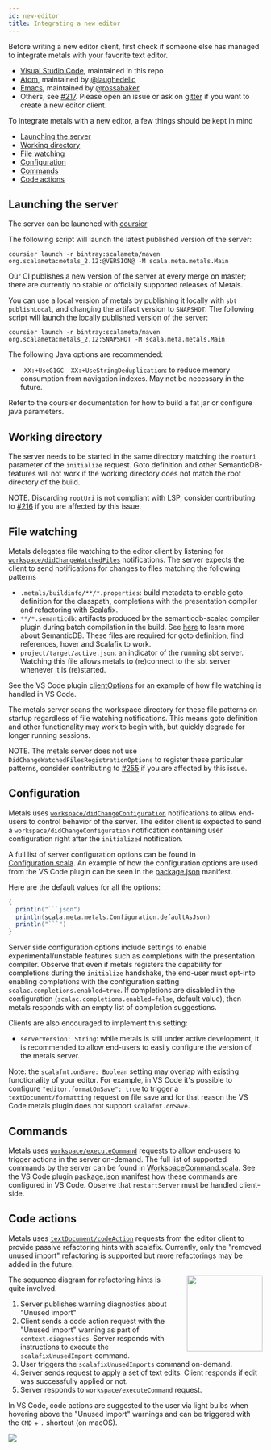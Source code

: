 ```yaml
---
id: new-editor
title: Integrating a new editor
---
```


Before writing a new editor client, first check if someone else has managed to
integrate metals with your favorite text editor.

* [Visual Studio Code](https://github.com/scalameta/metals/blob/master/vscode-extension/src/extension.ts),
  maintained in this repo
* [Atom](https://github.com/laughedelic/atom-ide-scala), maintained by
  [@laughedelic](https://github.com/laughedelic)
* [Emacs](https://github.com/rossabaker/lsp-scala), maintained by
  [@rossabaker](https://github.com/rossabaker)
* Others, see [#217](https://github.com/scalameta/metals/issues/217). Please
  open an issue or ask on [gitter](https://gitter.im/scalameta/metals) if you
  want to create a new editor client.

To integrate metals with a new editor, a few things should be kept in mind

<!-- TOC depthFrom:2 depthTo:2 -->

- [Launching the server](#launching-the-server)
- [Working directory](#working-directory)
- [File watching](#file-watching)
- [Configuration](#configuration)
- [Commands](#commands)
- [Code actions](#code-actions)

<!-- /TOC -->

## Launching the server

The server can be launched with
[coursier](https://github.com/coursier/coursier/)

The following script will launch the latest published version of the server:

```
coursier launch -r bintray:scalameta/maven org.scalameta:metals_2.12:@VERSION@ -M scala.meta.metals.Main
```

Our CI publishes a new version of the server at every merge on master; there are currently no stable
or officially supported releases of Metals.

You can use a local version of metals by publishing it locally with `sbt publishLocal`, and changing
the artifact version to `SNAPSHOT`. The following script will launch the locally published version
of the server:

```
coursier launch -r bintray:scalameta/maven org.scalameta:metals_2.12:SNAPSHOT -M scala.meta.metals.Main
```

The following Java options are recommended:

* `-XX:+UseG1GC -XX:+UseStringDeduplication`: to reduce memory consumption from
  navigation indexes. May not be necessary in the future.

Refer to the coursier documentation for how to build a fat jar or configure java
parameters.

## Working directory

The server needs to be started in the same directory matching the `rootUri`
parameter of the `initialize` request. Goto definition and other
SemanticDB-features will not work if the working directory does not match the
root directory of the build.

NOTE. Discarding `rootUri` is not compliant with LSP, consider contributing to
[#216][] if you are affected by this issue.

## File watching

Metals delegates file watching to the editor client by listening for
[`workspace/didChangeWatchedFiles`][] notifications. The server expects the
client to send notifications for changes to files matching the following
patterns

* `.metals/buildinfo/**/*.properties`: build metadata to enable goto definition
  for the classpath, completions with the presentation compiler and refactoring
  with Scalafix.
* `**/*.semanticdb`: artifacts produced by the semanticdb-scalac compiler plugin
  during batch compilation in the build. See
  [here](https://github.com/scalameta/scalameta/blob/master/semanticdb/semanticdb3/semanticdb3.md)
  to learn more about SemanticDB. These files are required for goto definition,
  find references, hover and Scalafix to work.
* `project/target/active.json`: an indicator of the running sbt server.
  Watching this file allows metals to (re)connect to the sbt server whenever it
  is (re)started.

See the VS Code plugin
[clientOptions](https://github.com/scalameta/metals/blob/fb166f1d81eb77ebd9c6b3ee95e65fb58a907eec/vscode-extension/src/extension.ts#L44-L54)
for an example of how file watching is handled in VS Code.

The metals server scans the workspace directory for these file patterns on
startup regardless of file watching notifications. This means goto definition
and other functionality may work to begin with, but quickly degrade for longer
running sessions.

NOTE. The metals server does not use `DidChangeWatchedFilesRegistrationOptions`
to register these particular patterns, consider contributing to [#255][] if you
are affected by this issue.

## Configuration

Metals uses
[`workspace/didChangeConfiguration`](https://microsoft.github.io/language-server-protocol/specification#workspace_didChangeWatchedFiles)
notifications to allow end-users to control behavior of the server. The editor
client is expected to send a `workspace/didChangeConfiguration` notification
containing user configuration right after the `initialized` notification.

A full list of server configuration options can be found in
[Configuration.scala][]. An
example of how the configuration options are used from the VS Code plugin can be
seen in the
[package.json](https://github.com/scalameta/metals/blob/master/vscode-extension/package.json)
manifest.

Here are the default values for all the options:

```scala mdoc:passthrough
{
  println("```json")
  println(scala.meta.metals.Configuration.defaultAsJson)
  println("```")
}
```

Server side configuration options include settings to enable
experimental/unstable features such as completions with the presentation
compiler. Observe that even if metals registers the capability for completions
during the `initialize` handshake, the end-user must opt-into enabling
completions with the configuration setting `scalac.completions.enabled=true`. If
completions are disabled in the configuration
(`scalac.completions.enabled=false`, default value), then metals responds with
an empty list of completion suggestions.

Clients are also encouraged to implement this setting:

* `serverVersion: String`: while metals is still under active development, it is
  recommended to allow end-users to easily configure the version of the metals
  server.

Note: the `scalafmt.onSave: Boolean` setting may overlap with existing
functionality of your editor. For example, in VS Code it's possible to configure
`"editor.formatOnSave": true` to trigger a `textDocument/formatting` request on
file save and for that reason the VS Code metals plugin does not support
`scalafmt.onSave`.

## Commands

Metals uses [`workspace/executeCommand`][] requests to allow end-users to
trigger actions in the server on-demand. The full list of supported commands by
the server can be found in [WorkspaceCommand.scala][]. See the VS Code plugin
[package.json][] manifest how these commands are configured in VS Code. Observe
that `restartServer` must be handled client-side.

## Code actions

Metals uses [`textDocument/codeAction`][] requests from the editor client to
provide passive refactoring hints with scalafix. Currently, only the "removed
unused import" refactoring is supported but more refactorings may be added in
the future.

<img src="assets/code-actions.png" align="right" width="150px" style="padding-left: 20px"/>

The sequence diagram for refactoring hints is quite involved.

1.  Server publishes warning diagnostics about "Unused import"
2.  Client sends a code action request with the "Unused import" warning as part
    of `context.diagnostics`. Server responds with instructions to execute the
    `scalafixUnusedImport` command.
3.  User triggers the `scalafixUnusedImports` command on-demand.
4.  Server sends request to apply a set of text edits. Client responds if edit
    was successfully applied or not.
5.  Server responds to `workspace/executeCommand` request.

In VS Code, code actions are suggested to the user via light bulbs when hovering
above the "Unused import" warnings and can be triggered with the `CMD` + `.`
shortcut (on macOS).

![](assets/code-actions.gif)

[`textdocument/willsavewaituntil`]: https://microsoft.github.io/language-server-protocol/specification#textDocument_willSaveWaitUntil
[`textdocument/codeaction`]: https://microsoft.github.io/language-server-protocol/specification#textDocument_codeAction
[`workspace/executecommand`]: https://microsoft.github.io/language-server-protocol/specification#workspace_executeCommand
[workspacecommand.scala]: https://github.com/scalameta/metals/blob/master/metals/src/main/scala/scala/meta/metals/WorkspaceCommand.scala
[configuration.scala]: https://github.com/scalameta/metals/blob/master/metals/src/main/scala/scala/meta/metals/Configuration.scala
[package.json]: https://github.com/scalameta/metals/blob/master/vscode-extension/package.json
[`workspace/didchangewatchedfiles`]: https://microsoft.github.io/language-server-protocol/specification#workspace_didChangeWatchedFiles
[#216]: https://github.com/scalameta/metals/issues/216
[#255]: https://github.com/scalameta/metals/issues/255
